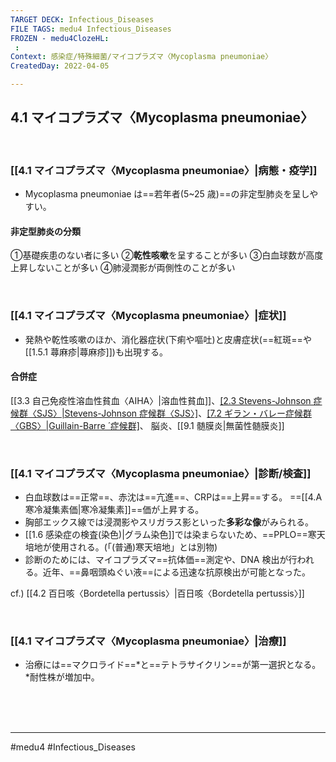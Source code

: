 ```yaml
---
TARGET DECK: Infectious_Diseases
FILE TAGS: medu4 Infectious_Diseases
FROZEN - medu4ClozeHL:
 : 
Context: 感染症/特殊細菌/マイコプラズマ〈Mycoplasma pneumoniae〉
CreatedDay: 2022-04-05

---
```


## 4.1 マイコプラズマ〈Mycoplasma pneumoniae〉

<br>

### [[4.1 マイコプラズマ〈Mycoplasma pneumoniae〉|病態・疫学]]
* Mycoplasma pneumoniae は==若年者(5~25 歳)==の非定型肺炎を呈しやすい。
#### 非定型肺炎の分類
①基礎疾患のない者に多い ②**乾性咳嗽**を呈することが多い ③白血球数が高度上昇しないことが多い ④肺浸潤影が両側性のことが多い
<!--ID: 1659599243060-->


<br>

### [[4.1 マイコプラズマ〈Mycoplasma pneumoniae〉|症状]]
* 発熱や乾性咳嗽のほか、消化器症状(下痢や嘔吐)と皮膚症状(==紅斑==や[[1.5.1 蕁麻疹|蕁麻疹]])も出現する。
#### 合併症
[[3.3 自己免疫性溶血性貧血〈AIHA〉|溶血性貧血]]、[[2.3 Stevens-Johnson 症候群〈SJS〉|Stevens-Johnson 症候群〈SJS〉]](典型的には薬疹だが、マイコプラズマ感染に伴い発症することも)、[[7.2 ギラン・バレー症候群〈GBS〉|Guillain-Barre ́ 症候群]](ニューロパチー)、 脳炎、[[9.1 髄膜炎|無菌性髄膜炎]]
<!--ID: 1649375532308-->


<br>

### [[4.1 マイコプラズマ〈Mycoplasma pneumoniae〉|診断/検査]]
* 白血球数は==正常==、赤沈は==亢進==、CRPは==上昇==する。 ==[[4.A 寒冷凝集素価|寒冷凝集素]]==価が上昇する。
* 胸部エックス線では浸潤影やスリガラス影といった**多彩な像**がみられる。 
* [[1.6 感染症の検査(染色)|グラム染色]]では染まらないため、==PPLO==寒天培地が使用される。(「(普通)寒天培地」とは別物)
* 診断のためには、マイコプラズマ==抗体価==測定や、DNA 検出が行われる。近年、==鼻咽頭ぬぐい液==による迅速な抗原検出が可能となった。
<!--ID: 1649375532315-->

cf.) [[4.2 百日咳〈Bordetella pertussis〉|百日咳〈Bordetella pertussis〉]]

<br>

### [[4.1 マイコプラズマ〈Mycoplasma pneumoniae〉|治療]]
* 治療には==マクロライド==\*と==テトラサイクリン==が第一選択となる。
\*耐性株が増加中。
<!--ID: 1649375532322-->




<br><br><br>

---
#medu4 #Infectious_Diseases